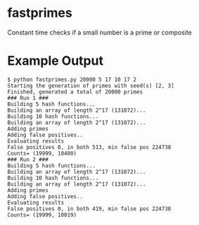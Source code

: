fastprimes
==========

Constant time checks if a small number is a prime or composite

Example Output
==============

    $ python fastprimes.py 20000 5 17 10 17 2
    Starting the generation of primes with seed(s) [2, 3]
    Finished, generated a total of 20000 primes
    ### Run 1 ###
    Building 5 hash functions...
    Building an array of length 2^17 (131072)...
    Building 10 hash functions...
    Building an array of length 2^17 (131072)...
    Adding primes
    Adding false positives..
    Evaluating results
    False positives 0, in both 513, min false pos 224738
    Counts= (19999, 10400)
    ### Run 2 ###
    Building 5 hash functions...
    Building an array of length 2^17 (131072)...
    Building 10 hash functions...
    Building an array of length 2^17 (131072)...
    Adding primes
    Adding false positives..
    Evaluating results
    False positives 0, in both 419, min false pos 224738
    Counts= (19999, 10019)
